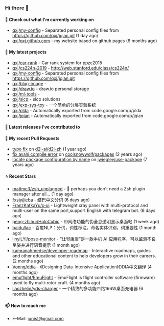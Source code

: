 ### Hi there 👋

#### 👷 Check out what I'm currently working on

- [qxj/my-config](https://github.com/qxj/my-config) - Separated personal config files from https://github.com/qxj/jqian.git (1 day ago)
- [qxj/qxj.github.com](https://github.com/qxj/qxj.github.com) - my website based on github pages (6 months ago)

#### 🌱 My latest projects

- [qxj/car-rank](https://github.com/qxj/car-rank) - Car rank system for ppzc2015
- [qxj/cs224n-2019](https://github.com/qxj/cs224n-2019) - http://web.stanford.edu/class/cs224n/
- [qxj/my-config](https://github.com/qxj/my-config) - Separated personal config files from https://github.com/qxj/jqian.git
- [qxj/blog-image](https://github.com/qxj/blog-image) - 
- [qxj/draw.io](https://github.com/qxj/draw.io) - draw.io personal storage
- [qxj/ml-tools](https://github.com/qxj/ml-tools) - 
- [qxj/sicp](https://github.com/qxj/sicp) - sicp solutions
- [qxj/exp-sys-toy](https://github.com/qxj/exp-sys-toy) - 一个简单的分层实验系统
- [qxj/plda](https://github.com/qxj/plda) - Automatically exported from code.google.com/p/plda
- [qxj/jqian](https://github.com/qxj/jqian) - Automatically exported from code.google.com/p/jqian

#### 🔭 Latest releases I've contributed to


#### 🔨 My recent Pull Requests

- [typo fix](https://github.com/d2l-ai/d2l-zh/pull/999) on [d2l-ai/d2l-zh](https://github.com/d2l-ai/d2l-zh) (1 year ago)
- [fix avahi compile error](https://github.com/coolsnowwolf/packages/pull/39) on [coolsnowwolf/packages](https://github.com/coolsnowwolf/packages) (2 years ago)
- [locate package configuration by name](https://github.com/jwiegley/use-package/pull/191) on [jwiegley/use-package](https://github.com/jwiegley/use-package) (7 years ago)

#### ⭐ Recent Stars

- [mattmc3/zsh_unplugged](https://github.com/mattmc3/zsh_unplugged) -  🤔 perhaps you don&#39;t need a Zsh plugin manager after all... (1 day ago)
- [fxsjy/jieba](https://github.com/fxsjy/jieba) - 结巴中文分词 (6 days ago)
- [FranzKafkaYu/x-ui](https://github.com/FranzKafkaYu/x-ui) - Lightweight xray panel with multi-protocol and multi-user on the same port,support English with telegram bot.  (6 days ago)
- [peng-zhihui/HoloCubic](https://github.com/peng-zhihui/HoloCubic) - 带网络功能的伪全息透明显示桌面站 (1 week ago)
- [baidu/lac](https://github.com/baidu/lac) - 百度NLP：分词，词性标注，命名实体识别，词重要性 (1 month ago)
- [linyiLYi/pose-monitor](https://github.com/linyiLYi/pose-monitor) - “让爷康康”是一款手机 AI 应用程序，可以监测不良坐姿并进行语音提示 (1 month ago)
- [kamranahmedse/developer-roadmap](https://github.com/kamranahmedse/developer-roadmap) - Interactive roadmaps, guides and other educational content to help developers grow in their careers. (2 months ago)
- [Vonng/ddia](https://github.com/Vonng/ddia) - 《Designing Data-Intensive Application》DDIA中文翻译 (4 months ago)
- [emuflight/EmuFlight](https://github.com/emuflight/EmuFlight) - EmuFlight is flight controller software (firmware) used to fly multi-rotor craft. (4 months ago)
- [liaozhelin/yds-charger](https://github.com/liaozhelin/yds-charger) - 一个精致的多功能四路166W桌面充电器 (6 months ago)

#### 📫 How to reach me

- E-Mail: junist@gmail.com

